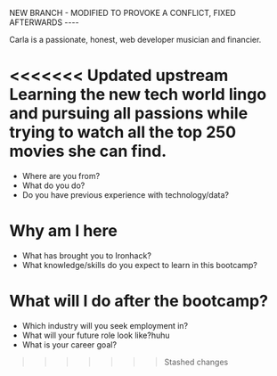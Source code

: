 NEW BRANCH - MODIFIED TO PROVOKE A CONFLICT, FIXED AFTERWARDS ----

Carla is a passionate, honest, web developer musician and financier.

<<<<<<< Updated upstream
Learning the new tech world lingo and pursuing all passions while trying to watch all the top 250 movies she can find.
=======
* Where are you from?
* What do you do?
* Do you have previous experience with technology/data?

# Why am I here

* What has brought you to Ironhack?
* What knowledge/skills do you expect to learn in this bootcamp?

# What will I do after the bootcamp?

* Which industry will you seek employment in?
* What will your future role look like?huhu
* What is your career goal?
>>>>>>> Stashed changes
